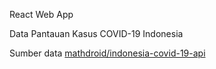React Web App

Data Pantauan Kasus COVID-19 Indonesia

Sumber data [mathdroid/indonesia-covid-19-api](https://github.com/mathdroid/indonesia-covid-19-api)